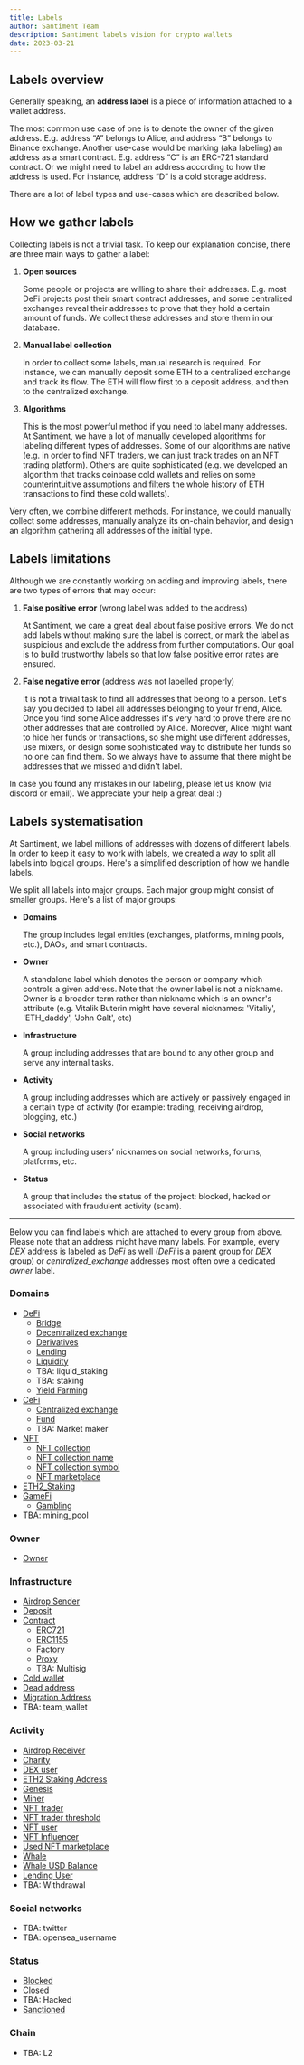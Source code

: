 ```yaml
---
title: Labels
author: Santiment Team
description: Santiment labels vision for crypto wallets
date: 2023-03-21
---
```


## Labels overview

Generally speaking, an **address label** is a piece of information attached to a wallet address.

The most common use case of one is to denote the owner of the given address. E.g. address “A” belongs to Alice, and address “B” belongs to Binance exchange. Another use-case would be marking (aka labeling) an address as a smart contract. E.g. address “C” is an ERC-721 standard contract. Or we might need to label an address according to how the address is used. For instance, address “D” is a cold storage address.

There are a lot of label types and use-cases which are described below.


## How we gather labels

Collecting labels is not a trivial task. To keep our explanation concise, there are three main ways to gather a label:

1. **Open sources**

    Some people or projects are willing to share their addresses. E.g. most DeFi projects post their smart contract addresses, and some centralized exchanges reveal their addresses to prove that they hold a certain amount of funds. We collect these addresses and store them in our database.

2. **Manual label collection**

    In order to collect some labels, manual research is required. For instance, we can manually deposit some ETH to a centralized exchange and track its flow. The ETH will flow first to a deposit address, and then to the centralized exchange.

3. **Algorithms**

    This is the most powerful method if you need to label many addresses. At Santiment, we have a lot of manually developed algorithms for labeling different types of addresses. Some of our algorithms are native (e.g. in order to find NFT traders, we can just track trades on an NFT trading platform). Others are quite sophisticated (e.g. we developed an algorithm that tracks coinbase cold wallets and relies on some counterintuitive assumptions and filters the whole history of ETH transactions to find these cold wallets).

Very often, we combine different methods. For instance, we could manually collect some addresses, manually analyze its on-chain behavior, and design an algorithm gathering all addresses of the initial type.


## Labels limitations

Although we are constantly working on adding and improving labels, there are two types of errors that may occur:

1. **False positive error** (wrong label was added to the address)

    At Santiment, we care a great deal about false positive errors. We do not add labels without making sure the label is correct, or mark the label as suspicious and exclude the address from further computations. Our goal is to build trustworthy labels so that low false positive error rates are ensured.

2. **False negative error** (address was not labelled properly)

    It is not a trivial task to find all addresses that belong to a person. Let's say you decided to label all addresses belonging to your friend, Alice. Once you find some Alice addresses it's very hard to prove there are no other addresses that are controlled by Alice. Moreover, Alice might want to hide her funds or transactions, so she might use different addresses, use mixers, or design some sophisticated way to distribute her funds so no one can find them. So we always have to assume that there might be addresses that we missed and didn't label.

In case you found any mistakes in our labeling, please let us know (via discord or email). We appreciate your help a great deal :)


## Labels systematisation

At Santiment, we label millions of addresses with dozens of different labels. In order to keep it easy to work with labels, we created a way to split all labels into logical groups. Here's a simplified description of how we handle labels.

We split all labels into major groups. Each major group might consist of smaller groups. Here's a list of major groups:

* **Domains**

    The group includes legal entities (exchanges, platforms, mining pools, etc.), DAOs, and smart contracts.

* **Owner**

    A standalone label which denotes the person or company which controls a given address. Note that the owner label is not a nickname. Owner is a broader term rather than nickname which is an owner's attribute (e.g. Vitalik Buterin might have several nicknames: 'Vitaliy', 'ETH_daddy', 'John Galt', etc)

* **Infrastructure**

    A group including addresses that are bound to any other group and serve any internal tasks.

* **Activity**

    A group including addresses which are actively or passively engaged in a certain type of activity (for example: trading, receiving airdrop, blogging, etc.)

* **Social networks**

     A group including users’ nicknames on social networks, forums, platforms, etc.

* **Status**

   A group that includes the status of the project: blocked, hacked or associated with fraudulent activity (scam).

---

Below you can find labels which are attached to every group from above. Please note that an address might have many labels. For example, every _DEX_ address is labeled as _DeFi_ as well (_DeFi_ is a parent group for _DEX_ group) or _centralized_exchange_ addresses most often owe a dedicated _owner_ label.


### Domains

- [DeFi](/labels/defi)
    - [Bridge](/labels/bridge)
    - [Decentralized exchange](/labels/decentralized-exchange)
    - [Derivatives](/labels/derivatives)
    - [Lending](/labels/lending)
    - [Liquidity](/labels/liquidity)
    - TBA: liquid_staking
    - TBA: staking
    - [Yield Farming](/labels/yield)
- [CeFi](/labels/cefi)
    - [Centralized exchange](/labels/centralized-exchange)
    - [Fund](/labels/fund)
    - TBA: Market maker
- [NFT](/labels/nft)
    - [NFT collection](/labels/nft-collection)
    - [NFT collection name](/labels/nft-collection-name)
    - [NFT collection symbol](/labels/nft-collection-symbol)
    - [NFT marketplace](/labels/nft-marketplace)
- [ETH2_Staking](/labels/eth2-staking)
- [GameFi](/labels/gamefi)
    - [Gambling](/labels/gambling)
- TBA: mining_pool


### Owner

- [Owner](/labels/owner)


### Infrastructure

- [Airdrop Sender](/labels/airdrop-sender)
- [Deposit](/labels/deposit)
- [Contract](/labels/contract)
    - [ERC721](/labels/erc721)
    - [ERC1155](/labels/erc1155)
    - [Factory](/labels/factory)
    - [Proxy](/labels/proxy)
    - TBA: Multisig
- [Cold wallet](/labels/cold-wallet)
- [Dead address](/labels/dead-address)
- [Migration Address](/labels/migration-address)
- TBA: team_wallet


### Activity

 - [Airdrop Receiver](/labels/airdrop-receiver)
 - [Charity](/labels/charity)
 - [DEX user](/labels/dex-user)
 - [ETH2 Staking Address](/labels/eth2-staking-address)
 - [Genesis](/labels/genesis)
 - [Miner](/labels/miner)
 - [NFT trader](/labels/nft-trader)
 - [NFT trader threshold](/labels/nft-trader-threshold)
 - [NFT user](/labels/nft-user)
 - [NFT Influencer](/labels/nft-influencer)
 - [Used NFT marketplace](/labels/used-nft-marketplace)
 - [Whale](/labels/whale)
 - [Whale USD Balance](/labels/whale_usd_balance)
 - [Lending User](/labels/lending-user)
 - TBA: Withdrawal


### Social networks

- TBA: twitter
- TBA: opensea_username


### Status

- [Blocked](/labels/blocked)
- [Closed](/labels/closed)
- TBA: Hacked
- [Sanctioned](/labels/sanctioned)


### Chain

- TBA: L2